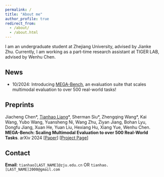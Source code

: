 ```yaml
---
permalink: /
title: "About me"
author_profile: true
redirect_from: 
  - /about/
  - /about.html
---
```


I am an undergraduate student at Zhejiang University, advised by Jianke Zhu. Currently, I am working as a part-time research assistant at TIGER LAB, advised by Wenhu Chen.

## News 
- 10/2024: Introducing [MEGA-Bench](https://tiger-ai-lab.github.io/MEGA-Bench/), an evaluation suite that scales multimodal evaluation to over 500 real-world tasks!

## Preprints

Jiacheng Chen\*, <u>Tianhao Liang</u>\*, Sherman Siu\*, Zhengqing Wang\*, Kai Wang, Yubo Wang, Yuansheng Ni, Wang Zhu, Ziyan Jiang, Bohan Lyu, Dongfu Jiang, Xuan He, Yuan Liu, Hexiang Hu, Xiang Yue, Wenhu Chen. **MEGA-Bench: Scaling Multimodal Evaluation to over 500 Real-World Tasks**. arXiv 2024 [[Paper](https://arxiv.org/abs/2410.10563)] [[Project Page](https://tiger-ai-lab.github.io/MEGA-Bench/)]

## Contact

**Email**: `tianhao[LAST_NAME]@zju.edu.cn` OR `tianhao.[LAST_NAME]2000@gmail.com`

<!-- Feel free to contact me if you are interested in my research or want to discuss relevant research topic or potential collaborations :) -->
